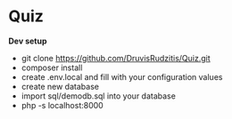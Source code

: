 # Quiz

**Dev setup**

- git clone https://github.com/DruvisRudzitis/Quiz.git
- composer install
- create .env.local and fill with your configuration values
- create new database
- import sql/demodb.sql into your database
- php -s localhost:8000
